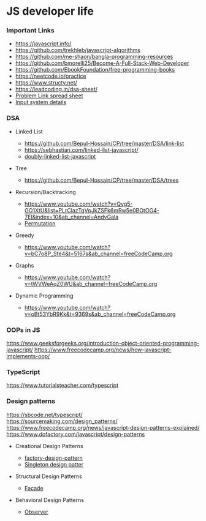 # JS developer life

### Important Links

- https://javascript.info/
- https://github.com/trekhleb/javascript-algorithms
- https://github.com/me-shaon/bangla-programming-resources
- https://github.com/bmorelli25/Become-A-Full-Stack-Web-Developer
- https://github.com/EbookFoundation/free-programming-books
- https://neetcode.io/practice
- https://www.structy.net/
- https://leadcoding.in/dsa-sheet/
- [Problem Link spread sheet](https://docs.google.com/spreadsheets/d/1kHFIf50MgbY-Tu2P27GVMwtKQqJoobGgPnoeW_99GFU/edit?usp=sharing)
- [Input system details](https://codeforces.com/blog/entry/69610)

### DSA

- Linked List

  - https://github.com/Bepul-Hossain/CP/tree/master/DSA/link-list
  - https://sebhastian.com/linked-list-javascript/
  - [doubly-linked-list-javascript](https://sebhastian.com/doubly-linked-list-javascript/)

- Tree

  - https://github.com/Bepul-Hossain/CP/tree/master/DSA/trees

- Recursion/Backtracking

  - https://www.youtube.com/watch?v=Qvg5-GO1XtU&list=PLrClazTqVpJkZSFk6mRw5e0BOtOG4-7El&index=10&ab_channel=AndyGala
  - [Permutation](https://levelup.gitconnected.com-/find-all-permutations-of-a-string-in-javascript-af41bfe072d2)

- Greedy

  - https://www.youtube.com/watch?v=bC7o8P_Ste4&t=5167s&ab_channel=freeCodeCamp.org

- Graphs

  - https://www.youtube.com/watch?v=tWVWeAqZ0WU&ab_channel=freeCodeCamp.org

- Dynamic Programming
  - https://www.youtube.com/watch?v=oBt53YbR9Kk&t=9369s&ab_channel=freeCodeCamp.org

### OOPs in JS

https://www.geeksforgeeks.org/introduction-object-oriented-programming-javascript/
https://www.freecodecamp.org/news/how-javascript-implements-oop/

### TypeScript
https://www.tutorialsteacher.com/typescript

### Design patterns
https://sbcode.net/typescript/  
https://sourcemaking.com/design_patterns/  
https://www.freecodecamp.org/news/javascript-design-patterns-explained/  
https://www.dofactory.com/javascript/design-patterns

- Creational Design Patterns

  - [factory-design-pattern](https://hasin.me/2014/05/13/factory-design-pattern/)
  - [Singleton design patter](https://hasin.me/2014/05/14/singleton-design-pattern/)

- Structural Design Patterns

  - [Facade](https://hasin.me/2014/03/07/design-pattern-facade/)

- Behavioral Design Patterns

  - [Observer](https://php.howtocode.dev/design-patterns/observer-pattern)
